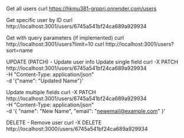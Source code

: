 Get all users
curl https://hkmu381-grpprj.onrender.com/users

Get specific user by ID
curl http://localhost:3001/users/6745a541bf24ca689a929934

Get with query parameters (if implemented)
curl http://localhost:3001/users?limit=10
curl http://localhost:3001/users?sort=name

UPDATE (PATCH) - Update user info
Update single field
curl -X PATCH http://localhost:3001/users/6745a541bf24ca689a929934 \
-H "Content-Type: application/json" \
-d '{"name": "Updated Name"}'

Update multiple fields
curl -X PATCH http://localhost:3001/users/6745a541bf24ca689a929934 \
-H "Content-Type: application/json" \
-d '{
    "name": "New Name",
    "email": "newemail@example.com"
}'

DELETE - Remove user
curl -X DELETE http://localhost:3000/users/6745a541bf24ca689a929934